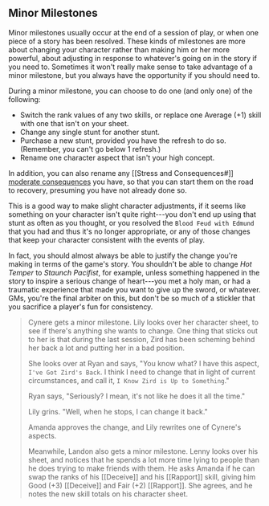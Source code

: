## Minor Milestones

Minor milestones usually occur at the end of a session of play, or when one piece of a story has been resolved. These kinds of milestones are more about changing your character rather than making him or her more powerful, about adjusting in response to whatever's going on in the story if you need to. Sometimes it won't really make sense to take advantage of a minor milestone, but you always have the opportunity if you should need to.

During a minor milestone, you can choose to do one (and only one) of the following:

- Switch the rank values of any two skills, or replace one Average (+1) skill with one that isn't on your sheet.
- Change any single stunt for another stunt.
- Purchase a new stunt, provided you have the refresh to do so. (Remember, you can't go below 1 refresh.)
- Rename one character aspect that isn't your high concept.

In addition, you can also rename any [[Stress and Consequences#]] [moderate consequences](../conflicts/index.html "Conflicts") you have, so that you can start them on the road to recovery, presuming you have not already done so.

This is a good way to make slight character adjustments, if it seems like something on your character isn't quite right---you don't end up using that stunt as often as you thought, or you resolved the `Blood Feud with Edmund` that you had and thus it's no longer appropriate, or any of those changes that keep your character consistent with the events of play.

In fact, you should almost always be able to justify the change you're making in terms of the game's story. You shouldn't be able to change _Hot Temper_ to _Staunch Pacifist_, for example, unless something happened in the story to inspire a serious change of heart---you met a holy man, or had a traumatic experience that made you want to give up the sword, or whatever. GMs, you're the final arbiter on this, but don't be so much of a stickler that you sacrifice a player's fun for consistency.

> Cynere gets a minor milestone. Lily looks over her character sheet, to see if there's anything she wants to change. One thing that sticks out to her is that during the last session, Zird has been scheming behind her back a lot and putting her in a bad position.
>
> She looks over at Ryan and says, "You know what? I have this aspect, `I've Got Zird's Back`. I think I need to change that in light of current circumstances, and call it, `I Know Zird is Up to Something`."
>
> Ryan says, "Seriously? I mean, it's not like he does it all the time."
>
> Lily grins. "Well, when he stops, I can change it back."
>
> Amanda approves the change, and Lily rewrites one of Cynere's aspects.
>
> Meanwhile, Landon also gets a minor milestone. Lenny looks over his sheet, and notices that he spends a lot more time lying to people than he does trying to make friends with them. He asks Amanda if he can swap the ranks of his [[Deceive]] and his [[Rapport]] skill, giving him Good (+3) [[Deceive]] and Fair (+2) [[Rapport]]. She agrees, and he notes the new skill totals on his character sheet.

